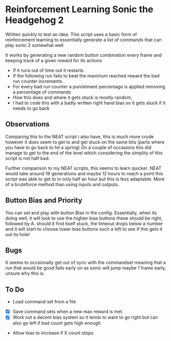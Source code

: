 # Reinforcement Learning Sonic the Headgehog 2

Written quickly to test an idea. This script uses a basic form of reinforcement learning to essentially generate a list of commands that can play sonic 2 somewhat well. 

It works by generating a new random button combination every frame and keeping track of a given reward for its actions 

* If it runs out of time out it restarts.
* If the following run fails to beat the maximum reached reward the bad run counter increments. 
* For every bad run counter a punishment percentage is applied removing a percentage of commands
* How this does and where it gets stuck is mostly random, 
* I had to code this with a badly written right hand bias so it gets stuck if it needs to go back

## Observations

Comparing this to the NEAT script i also have, this is much more crude however it does seem to get to and get stuck on the same bits (parts where you have to go back to hit a spring) 
On a couple of occasions this did manage to get to the end of the level which considering the simplity of this script is not half bad. 

Further comparison to my NEAT scripts, this seems to learn quicker. NEAT would take around 19 generations and maybe 12 hours to reach a point
this script was able to get to in only half an hour but this is less adaptable. More of a bruteforce method than using inputs and outputs.

## Button Bias and Priority ##

You can set and play with button Bias in the config. Essentially, when its doing well, it will look to use the highier bias buttons
these should be right, followed by A. should it find itself stuck, the timeout drops below a number and it will start to choose lower bias buttons
such a left to see if this gets it out its hole!

## Bugs ##

It seems to occsionally get out of sync with the commandset meaning that a run that would be good fails early on
as sonic will jump maybe 1 frame early, unsure why this is. 

## To Do ##
* Load command set from a file
* [x] Save command sets when a new max reward is met. 
* [x] Work out a decent bias system so it tends to want to go right but can also go left if bad count gets high enough
* Allow bias to increase if X count stops
